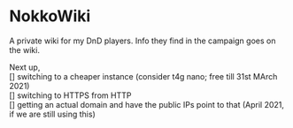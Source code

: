# NokkoWiki
A private wiki for my DnD players. Info they find in the campaign goes on the wiki.

Next up,  
[] switching to a cheaper instance (consider t4g nano; free till 31st MArch 2021)  
[] switching to HTTPS from HTTP  
[] getting an actual domain and have the public IPs point to that (April 2021, if we are still using this)  
